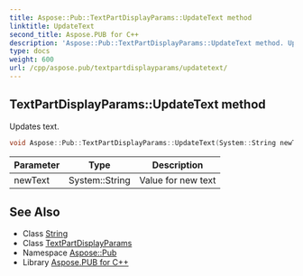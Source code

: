 ```yaml
---
title: Aspose::Pub::TextPartDisplayParams::UpdateText method
linktitle: UpdateText
second_title: Aspose.PUB for C++
description: 'Aspose::Pub::TextPartDisplayParams::UpdateText method. Updates text in C++.'
type: docs
weight: 600
url: /cpp/aspose.pub/textpartdisplayparams/updatetext/
---
```

## TextPartDisplayParams::UpdateText method


Updates text.

```cpp
void Aspose::Pub::TextPartDisplayParams::UpdateText(System::String newText)
```


| Parameter | Type | Description |
| --- | --- | --- |
| newText | System::String | Value for new text |

## See Also

* Class [String](../../../system/string/)
* Class [TextPartDisplayParams](../)
* Namespace [Aspose::Pub](../../)
* Library [Aspose.PUB for C++](../../../)
